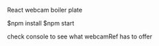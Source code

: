 React webcam boiler plate

$npm install
$npm start

check console to see what webcamRef has to offer
